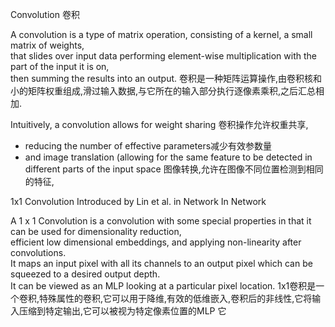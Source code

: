 Convolution
卷积
  
A convolution is a type of matrix operation, consisting of a kernel, a small matrix of weights,  
that slides over input data performing element-wise multiplication with the part of the input it is on,  
then summing the results into an output. 
卷积是一种矩阵运算操作,由卷积核和小的矩阵权重组成,滑过输入数据,与它所在的输入部分执行逐像素乘积,之后汇总相加. 

Intuitively, a convolution allows for weight sharing 卷积操作允许权重共享, 
- reducing the number of effective parameters减少有效参数量 
- and image translation (allowing for the same feature to be detected in different parts of the input space 
图像转换,允许在图像不同位置检测到相同的特征, 



1x1 Convolution
Introduced by Lin et al. in Network In Network

A 1 x 1 Convolution is a convolution with some special properties in that it can be used for dimensionality reduction,  
efficient low dimensional embeddings, and applying non-linearity after convolutions.  
It maps an input pixel with all its channels to an output pixel which can be squeezed to a desired output depth.  
It can be viewed as an MLP looking at a particular pixel location. 
1x1卷积是一个卷积,特殊属性的卷积,它可以用于降维,有效的低维嵌入,卷积后的非线性,它将输入压缩到特定输出,它可以被视为特定像素位置的MLP
它

